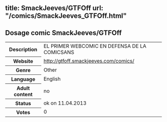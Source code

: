 title: SmackJeeves/GTFOff
url: "/comics/SmackJeeves_GTFOff.html"
---
Dosage comic SmackJeeves/GTFOff
-----------------------------------------

<table class="comicinfo">
<tr>
<th>Description</th><td>EL PRIMER WEBCOMIC EN DEFENSA DE LA COMICSANS</td>
</tr>
<tr>
<th>Website</th><td><a href="http://gtfoff.smackjeeves.com/comics/">http://gtfoff.smackjeeves.com/comics/</a></td>
</tr>
<tr>
<th>Genre</th><td>Other</td>
</tr>
<tr>
<th>Language</th><td>English</td>
</tr>
<tr>
<th>Adult content</th><td>no</td>
</tr>
<tr>
<th>Status</th><td>ok on 11.04.2013</td>
</tr>
<tr>
<th>Votes</th><td>0</div></td>
</tr>
</table>

